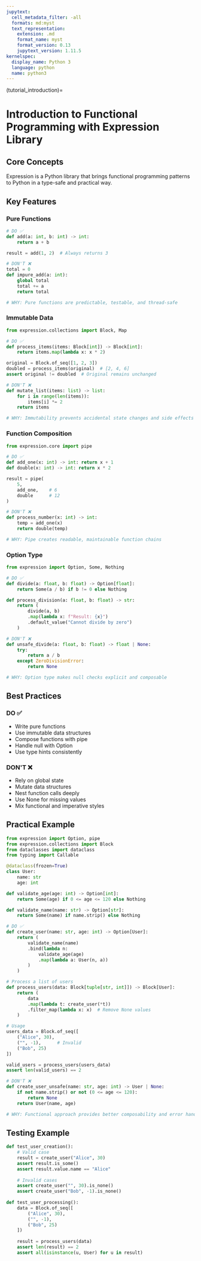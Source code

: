 ```yaml
---
jupytext:
  cell_metadata_filter: -all
  formats: md:myst
  text_representation:
    extension: .md
    format_name: myst
    format_version: 0.13
    jupytext_version: 1.11.5
kernelspec:
  display_name: Python 3
  language: python
  name: python3
---
```

(tutorial_introduction)=

# Introduction to Functional Programming with Expression Library

## Core Concepts

Expression is a Python library that brings functional programming patterns to Python in a type-safe and practical way.

## Key Features

### Pure Functions

```python
# DO ✅
def add(a: int, b: int) -> int:
    return a + b

result = add(1, 2)  # Always returns 3

# DON'T ❌
total = 0
def impure_add(a: int):
    global total
    total += a
    return total

# WHY: Pure functions are predictable, testable, and thread-safe
```

### Immutable Data

```python
from expression.collections import Block, Map

# DO ✅
def process_items(items: Block[int]) -> Block[int]:
    return items.map(lambda x: x * 2)

original = Block.of_seq([1, 2, 3])
doubled = process_items(original)  # [2, 4, 6]
assert original != doubled  # Original remains unchanged

# DON'T ❌
def mutate_list(items: list) -> list:
    for i in range(len(items)):
        items[i] *= 2
    return items

# WHY: Immutability prevents accidental state changes and side effects
```

### Function Composition

```python
from expression.core import pipe

# DO ✅
def add_one(x: int) -> int: return x + 1
def double(x: int) -> int: return x * 2

result = pipe(
    5,
    add_one,    # 6
    double      # 12
)

# DON'T ❌
def process_number(x: int) -> int:
    temp = add_one(x)
    return double(temp)

# WHY: Pipe creates readable, maintainable function chains
```

### Option Type

```python
from expression import Option, Some, Nothing

# DO ✅
def divide(a: float, b: float) -> Option[float]:
    return Some(a / b) if b != 0 else Nothing

def process_division(a: float, b: float) -> str:
    return (
        divide(a, b)
        .map(lambda x: f"Result: {x}")
        .default_value("Cannot divide by zero")
    )

# DON'T ❌
def unsafe_divide(a: float, b: float) -> float | None:
    try:
        return a / b
    except ZeroDivisionError:
        return None

# WHY: Option type makes null checks explicit and composable
```

## Best Practices

### DO ✅
- Write pure functions
- Use immutable data structures
- Compose functions with pipe
- Handle null with Option
- Use type hints consistently

### DON'T ❌
- Rely on global state
- Mutate data structures
- Nest function calls deeply
- Use None for missing values
- Mix functional and imperative styles

## Practical Example

```python
from expression import Option, pipe
from expression.collections import Block
from dataclasses import dataclass
from typing import Callable

@dataclass(frozen=True)
class User:
    name: str
    age: int

def validate_age(age: int) -> Option[int]:
    return Some(age) if 0 <= age <= 120 else Nothing

def validate_name(name: str) -> Option[str]:
    return Some(name) if name.strip() else Nothing

# DO ✅
def create_user(name: str, age: int) -> Option[User]:
    return (
        validate_name(name)
        .bind(lambda n: 
            validate_age(age)
            .map(lambda a: User(n, a))
        )
    )

# Process a list of users
def process_users(data: Block[tuple[str, int]]) -> Block[User]:
    return (
        data
        .map(lambda t: create_user(*t))
        .filter_map(lambda x: x)  # Remove None values
    )

# Usage
users_data = Block.of_seq([
    ("Alice", 30),
    ("", -1),      # Invalid
    ("Bob", 25)
])

valid_users = process_users(users_data)
assert len(valid_users) == 2

# DON'T ❌
def create_user_unsafe(name: str, age: int) -> User | None:
    if not name.strip() or not (0 <= age <= 120):
        return None
    return User(name, age)

# WHY: Functional approach provides better composability and error handling
```

## Testing Example

```python
def test_user_creation():
    # Valid case
    result = create_user("Alice", 30)
    assert result.is_some()
    assert result.value.name == "Alice"
    
    # Invalid cases
    assert create_user("", 30).is_none()
    assert create_user("Bob", -1).is_none()
    
def test_user_processing():
    data = Block.of_seq([
        ("Alice", 30),
        ("", -1),
        ("Bob", 25)
    ])
    
    result = process_users(data)
    assert len(result) == 2
    assert all(isinstance(u, User) for u in result)
